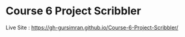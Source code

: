 # Course 6 Project Scribbler
 Live Site : https://gh-gursimran.github.io/Course-6-Project-Scribbler/
